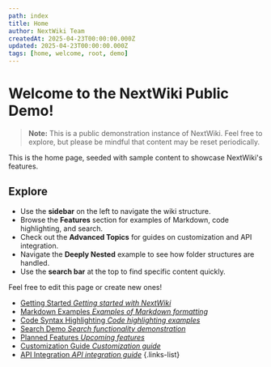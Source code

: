 ```yaml
---
path: index
title: Home
author: NextWiki Team
createdAt: 2025-04-23T00:00:00.000Z
updated: 2025-04-23T00:00:00.000Z
tags: [home, welcome, root, demo]
---
```


# Welcome to the NextWiki Public Demo!

> **Note:** This is a public demonstration instance of NextWiki. Feel free to explore, but please be mindful that content may be reset periodically.

This is the home page, seeded with sample content to showcase NextWiki's features.

## Explore

- Use the **sidebar** on the left to navigate the wiki structure.
- Browse the **Features** section for examples of Markdown, code highlighting, and search.
- Check out the **Advanced Topics** for guides on customization and API integration.
- Navigate the **Deeply Nested** example to see how folder structures are handled.
- Use the **search bar** at the top to find specific content quickly.

Feel free to edit this page or create new ones!

- [Getting Started *Getting started with NextWiki*](/getting-started) 
- [Markdown Examples *Examples of Markdown formatting*](/features/markdown-examples) 
- [Code Syntax Highlighting *Code highlighting examples*](/features/code-syntax-highlighting) 
- [Search Demo *Search functionality demonstration*](/features/search-demo) 
- [Planned Features *Upcoming features*](/features/planned-features) 
- [Customization Guide *Customization guide*](/advanced-topics/customization-guide) 
- [API Integration *API integration guide*](/advanced-topics/api-integration) 
{.links-list}